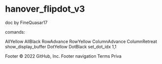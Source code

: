# hanover_flipdot_v3

doc by FineQuasar17

comands:

AllYellow
AllBlack
RowAdvance
RowYellow
ColumnAdvance
ColumnRetreat
show_display_buffer
DotYellow
DotBlack
set_dot_idx 1,1

Footer
© 2022 GitHub, Inc.
Footer navigation
Terms
Priva
